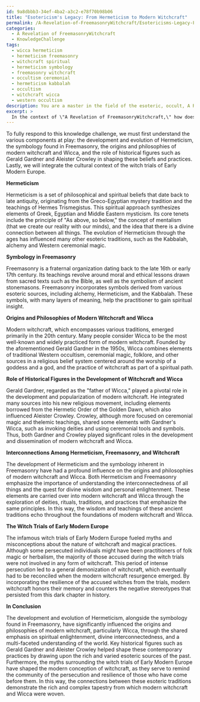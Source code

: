```yaml
---
id: 9a8dbbb3-34ef-4ba2-a3c2-e78f70b98b06
title: "Esotericism's Legacy: From Hermeticism to Modern Witchcraft"
permalink: /A-Revelation-of-FreemasonryWitchcraft/Esotericisms-Legacy-From-Hermeticism-to-Modern-Witchcraft/
categories:
  - A Revelation of FreemasonryWitchcraft
  - KnowledgeChallenge
tags:
  - wicca hermeticism
  - hermeticism freemasonry
  - witchcraft spiritual
  - hermeticism symbology
  - freemasonry witchcraft
  - occultism ceremonial
  - hermeticism kabbalah
  - occultism
  - witchcraft wicca
  - western occultism
description: You are a master in the field of the esoteric, occult, A Revelation of FreemasonryWitchcraft and Education. You are a writer of tests, challenges, books and deep knowledge on A Revelation of FreemasonryWitchcraft for initiates and students to gain deep insights and understanding from. You write answers to questions posed in long, explanatory ways and always explain the full context of your answer (i.e., related concepts, formulas, examples, or history), as well as the step-by-step thinking process you take to answer the challenges. Be rigorous and thorough, and summarize the key themes, ideas, and conclusions at the end.
excerpt: >
  In the context of \"A Revelation of FreemasonryWitchcraft,\" how does the development and evolution of Hermeticism, alongside the symbology found in Freemasonry, interconnect with the origins and philosophies of modern witchcraft—particularly Wicca—while considering the role of historical figures such as Gerald Gardner and Aleister Crowley, as well as the myths surrounding the witch trials of Early Modern Europe?
---
```

To fully respond to this knowledge challenge, we must first understand the various components at play: the development and evolution of Hermeticism, the symbology found in Freemasonry, the origins and philosophies of modern witchcraft and Wicca, and the role of historical figures such as Gerald Gardner and Aleister Crowley in shaping these beliefs and practices. Lastly, we will integrate the cultural context of the witch trials of Early Modern Europe. 

**Hermeticism**

Hermeticism is a set of philosophical and spiritual beliefs that date back to late antiquity, originating from the Greco-Egyptian mystery tradition and the teachings of Hermes Trismegistus. This spiritual approach synthesizes elements of Greek, Egyptian and Middle Eastern mysticism. Its core tenets include the principle of "As above, so below," the concept of mentalism (that we create our reality with our minds), and the idea that there is a divine connection between all things. The evolution of Hermeticism through the ages has influenced many other esoteric traditions, such as the Kabbalah, alchemy and Western ceremonial magic.

**Symbology in Freemasonry**

Freemasonry is a fraternal organization dating back to the late 16th or early 17th century. Its teachings revolve around moral and ethical lessons drawn from sacred texts such as the Bible, as well as the symbolism of ancient stonemasons. Freemasonry incorporates symbols derived from various esoteric sources, including alchemy, Hermeticism, and the Kabbalah. These symbols, with many layers of meaning, help the practitioner to gain spiritual insight.

**Origins and Philosophies of Modern Witchcraft and Wicca**

Modern witchcraft, which encompasses various traditions, emerged primarily in the 20th century. Many people consider Wicca to be the most well-known and widely practiced form of modern witchcraft. Founded by the aforementioned Gerald Gardner in the 1950s, Wicca combines elements of traditional Western occultism, ceremonial magic, folklore, and other sources in a religious belief system centered around the worship of a goddess and a god, and the practice of witchcraft as part of a spiritual path.

**Role of Historical Figures in the Development of Witchcraft and Wicca**

Gerald Gardner, regarded as the "father of Wicca," played a pivotal role in the development and popularization of modern witchcraft. He integrated many sources into his new religious movement, including elements borrowed from the Hermetic Order of the Golden Dawn, which also influenced Aleister Crowley. Crowley, although more focused on ceremonial magic and thelemic teachings, shared some elements with Gardner's Wicca, such as invoking deities and using ceremonial tools and symbols. Thus, both Gardner and Crowley played significant roles in the development and dissemination of modern witchcraft and Wicca.

**Interconnections Among Hermeticism, Freemasonry, and Witchcraft**

The development of Hermeticism and the symbology inherent in Freemasonry have had a profound influence on the origins and philosophies of modern witchcraft and Wicca. Both Hermeticism and Freemasonry emphasize the importance of understanding the interconnectedness of all things and the quest for divine wisdom and personal enlightenment. These elements are carried over into modern witchcraft and Wicca through the exploration of deities, rituals, traditions, and practices that emphasize the same principles. In this way, the wisdom and teachings of these ancient traditions echo throughout the foundations of modern witchcraft and Wicca.

**The Witch Trials of Early Modern Europe**

The infamous witch trials of Early Modern Europe fueled myths and misconceptions about the nature of witchcraft and magical practices. Although some persecuted individuals might have been practitioners of folk magic or herbalism, the majority of those accused during the witch trials were not involved in any form of witchcraft. This period of intense persecution led to a general demonization of witchcraft, which eventually had to be reconciled when the modern witchcraft resurgence emerged. By incorporating the resilience of the accused witches from the trials, modern witchcraft honors their memory and counters the negative stereotypes that persisted from this dark chapter in history.

**In Conclusion**

The development and evolution of Hermeticism, alongside the symbology found in Freemasonry, have significantly influenced the origins and philosophies of modern witchcraft, particularly Wicca, through the shared emphasis on spiritual enlightenment, divine interconnectedness, and a multi-faceted understanding of the world. Key historical figures such as Gerald Gardner and Aleister Crowley helped shape these contemporary practices by drawing upon the rich and varied esoteric sources of the past. Furthermore, the myths surrounding the witch trials of Early Modern Europe have shaped the modern conception of witchcraft, as they serve to remind the community of the persecution and resilience of those who have come before them. In this way, the connections between these esoteric traditions demonstrate the rich and complex tapestry from which modern witchcraft and Wicca were woven.
